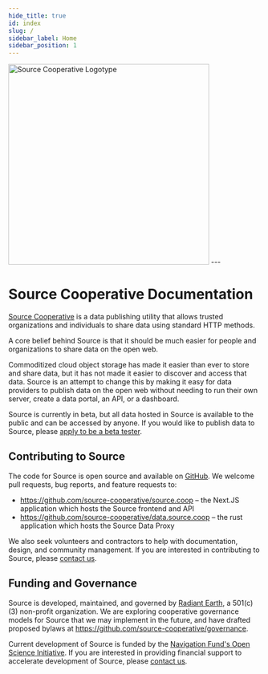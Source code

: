 ```yaml
---
hide_title: true
id: index
slug: /
sidebar_label: Home
sidebar_position: 1
---
```


<img src="/img/logotype.svg" alt="Source Cooperative Logotype" width="400" height="auto" />
---

# Source Cooperative Documentation

[Source Cooperative](https://source.coop) is a data publishing utility that allows trusted organizations and individuals to share data using standard HTTP methods.

A core belief behind Source is that it should be much easier for people and organizations to share data on the open web.

Commoditized cloud object storage has made it easier than ever to store and share data, but it has not made it easier to discover and access that data. Source is an attempt to change this by making it easy for data providers to publish data on the open web without needing to run their own server, create a data portal, an API, or a dashboard. 

Source is currently in beta, but all data hosted in Source is available to the public and can be accessed by anyone. If you would like to publish data to Source, please [apply to be a beta tester](https://forms.gle/4weS1hkRjZhQLoPE9).

## Contributing to Source

The code for Source is open source and available on [GitHub](https://github.com/source-cooperative/). We welcome pull requests, bug reports, and feature requests to:

- https://github.com/source-cooperative/source.coop – the Next.JS application which hosts the Source frontend and API
- https://github.com/source-cooperative/data.source.coop – the rust application which hosts the Source Data Proxy

We also seek volunteers and contractors to help with documentation, design, and community management. If you are interested in contributing to Source, please [contact us](mailto:hello@source.coop).

## Funding and Governance  

Source is developed, maintained, and governed by [Radiant Earth](https://radiant.earth), a 501(c)(3) non-profit organization. We are exploring cooperative governance models for Source that we may implement in the future, and have drafted proposed bylaws at https://github.com/source-cooperative/governance.

Current development of Source is funded by the [Navigation Fund's Open Science Initiative](https://www.navigation.org/grants/open-science). If you are interested in providing financial support to accelerate development of Source, please [contact us](mailto:hello@source.coop).